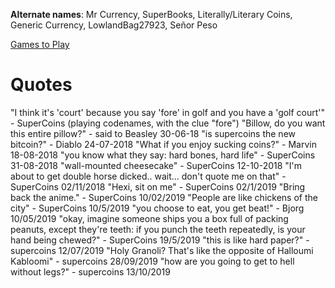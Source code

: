 <!-- TITLE: SuperCoins -->

**Alternate names**: Mr Currency, SuperBooks, Literally/Literary Coins, Generic Currency, LowlandBag27923, Señor Peso

[Games to Play](supercoins/games-to-play)

# Quotes

"I think it's 'court' because you say 'fore' in golf and you have a 'golf court'" - SuperCoins (playing codenames, with the clue "fore")
"Billow, do you want this entire pillow?" - said to Beasley 30-06-18
"is supercoins the new bitcoin?" - Diablo 24-07-2018
"What if you enjoy sucking coins?" - Marvin 18-08-2018
"you know what they say: hard bones, hard life" - SuperCoins 31-08-2018
"wall-mounted cheesecake" - SuperCoins 12-10-2018
"I'm about to get double horse dicked.. wait... don't quote me on that" - SuperCoins 02/11/2018
"Hexi, sit on me" - SuperCoins 02/1/2019
"Bring back the anime." - SuperCoins 10/02/2019
"People are like chickens of the city" - SuperCoins 10/5/2019
"you choose to eat, you get beat!" - Bjorg 10/05/2019
"okay, imagine someone ships you a box full of packing peanuts, except they're teeth: if you punch the teeth repeatedly, is your hand being chewed?" - SuperCoins 19/5/2019
"this is like hard paper?" - supercoins 12/07/2019
"Holy Granoli? That's like the opposite of Halloumi Kabloomi" - supercoins 28/09/2019
"how are you going to get to hell without legs?" - supercoins 13/10/2019